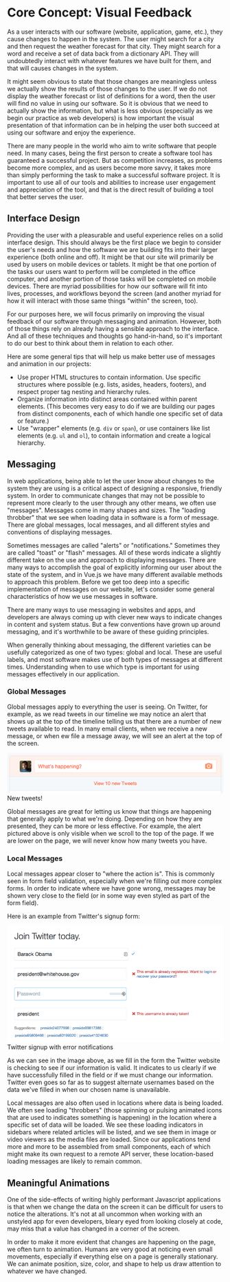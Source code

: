 # Core Concept: Visual Feedback
As a user interacts with our software (website, application, game, etc.), they cause changes to happen in the system. The user might search for a city and then request the weather forecast for that city. They might search for a word and receive a set of data back from a dictionary API. They will undoubtedly interact with whatever features we have built for them, and that will causes changes in the system.

It might seem obvious to state that those changes are meaningless unless we actually show the results of those changes to the user. If we do not display the weather forecast or list of definitions for a word, then the user will find no value in using our software. So it is obvious that we need to actually show the information, but what is less obvious (especially as we begin our practice as web developers) is how important the visual presentation of that information can be in helping the user both succeed at using our software and enjoy the experience.

There are many people in the world who aim to write software that people need. In many cases, being the first person to create a software tool has guaranteed a successful project. But as competition increases, as problems become more complex, and as users become more savvy, it takes more than simply performing the task to make a successful software project. It is important to use all of our tools and abilities to increase user engagement and appreciation of the tool, and that is the direct result of building a tool that better serves the user.

## Interface Design
Providing the user with a pleasurable and useful experience relies on a solid interface design. This should always be the first place we begin to consider the user's needs and how the software we are building fits into their larger experience (both online and off). It might be that our site will primarily be used by users on mobile devices or tablets. It might be that one portion of the tasks our users want to perform will be completed in the office computer, and another portion of those tasks will be completed on mobile devices. There are myriad possibilities for how our software will fit into lives, processes, and workflows beyond the screen (and another myriad for how it will interact with those same things "within" the screen, too).

For our purposes here, we will focus primarily on improving the visual feedback of our software through messaging and animation. However, both of those things rely on already having a sensible approach to the interface. And all of these techniques and thoughts go hand-in-hand, so it's important to do our best to think about them in relation to each other.

Here are some general tips that will help us make better use of messages and animation in our projects:

* Use proper HTML structures to contain information. Use specific structures where possible (e.g. lists, asides, headers, footers), and respect proper tag nesting and hierarchy rules.
* Organize information into distinct areas contained within parent elements. (This becomes very easy to do if we are building our pages from distinct components, each of which handle one specific set of data or feature.)
* Use "wrapper" elements (e.g. `div` or `span`), or use containers like list elements (e.g. `ul` and `ol`), to contain information and create a logical hierarchy.

## Messaging
In web applications, being able to let the user know about changes to the system they are using is a critical aspect of designing a responsive, friendly system. In order to communicate changes that may not be possible to represent more clearly to the user through any other means, we often use "messages". Messages come in many shapes and sizes. The "loading throbber" that we see when loading data in software is a form of message. There are global messages, local messages, and all different styles and conventions of displaying messages. 

Sometimes messages are called "alerts" or "notifications." Sometimes they are called "toast" or "flash" messages. All of these words indicate a slightly different take on the use and approach to displaying messages. There are many ways to accomplish the goal of explicitly informing our user about the state of the system, and in Vue.js we have many different available methods to approach this problem. Before we get too deep into a specific implementation of messages on our website, let's consider some general characteristics of how we use messages in software.

There are many ways to use messaging in websites and apps, and developers are always coming up with clever new ways to indicate changes in content and system status. But a few conventions have grown up around messaging, and it's worthwhile to be aware of these guiding principles.

When generally thinking about messaging, the different varieties can be usefully categorized as one of two types: global and local. These are useful labels, and most software makes use of both types of messages at different times. Understanding when to use which type is important for using messages effectively in our application.

### Global Messages
Global messages apply to everything the user is seeing. On Twitter, for example, as we read tweets in our timeline we may notice an alert that shows up at the top of the timeline telling us that there are a number of new tweets available to read. In many email clients, when we receive a new message, or when ew file a message away, we will see an alert at the top of the screen. 

![New tweets!](../img/new_tweets.png)
<br>New tweets!

Global messages are great for letting us know that things are happening that generally apply to what we're doing. Depending on how they are presented, they can be more or less effective. For example, the alert pictured above is only visible when we scroll to the top of the page. If we are lower on the page, we will never know how many tweets you have.

### Local Messages
Local messages appear closer to "where the action is". This is commonly seen in form field validation, especially when we're filling out more complex forms. In order to indicate where we have gone wrong, messages may be shown very close to the field (or in some way even styled as part of the form field).

Here is an example from Twitter's signup form:

![Twitter signup with error notifications](../img/twitter_signup.png)
<br>Twitter signup with error notifications

As we can see in the image above, as we fill in the form the Twitter website is checking to see if our information is valid. It indicates to us clearly if we have successfully filled in the field or if we must change our information. Twitter even goes so far as to suggest alternate usernames based on the data we've filled in when our chosen name is unavailable.

Local messages are also often used in locations where data is being loaded. We often see loading "throbbers" (those spinning or pulsing animated icons that are used to indicates something is happening) in the location where a specific set of data will be loaded. We see these loading indicators in sidebars where related articles will be listed, and we see them in image or video viewers as the media files are loaded. Since our applications tend more and more to be assembled from small components, each of which might make its own request to a remote API server, these location-based loading messages are likely to remain common.

## Meaningful Animations

One of the side-effects of writing highly performant Javascript applications is that when we change the data on the screen it can be difficult for users to notice the alterations. It's not at all uncommon when working with an unstyled app for even developers, bleary eyed from looking closely at code, may miss that a value has changed in a corner of the screen.

In order to make it more evident that changes are happening on the page, we often turn to animation. Humans are very good at noticing even small movements, especially if everything else on a page is generally stationary. We can animate position, size, color, and shape to help us draw attention to whatever we have changed.
